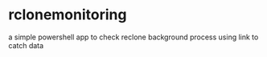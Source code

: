 # rclonemonitoring
a simple powershell app to check reclone background process using link to catch data
